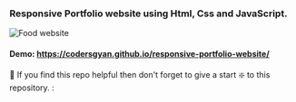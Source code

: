 ### Responsive Portfolio website using Html, Css and JavaScript.

![Food website](https://github.com/codersgyan/responsive-portfolio-website/blob/master/82380648_159883675567106_2350191587381739520_n.jpg?raw=true)


#### Demo: https://codersgyan.github.io/responsive-portfolio-website/


🙏 If you find this repo helpful then don't forget to give a start ❇️  to this repository. :


